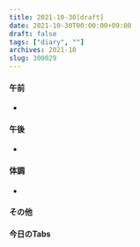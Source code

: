 ```yaml
---
title: 2021-10-30[draft]
date: 2021-10-30T00:00:00+09:00
draft: false
tags: ["diary", ""]
archives: 2021-10
slug: 300029
---
```

#### 午前
- 
#### 午後
- 
#### 体調
- 
#### その他
#### 今日のTabs